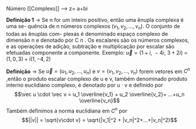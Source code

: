 Número [[Complexo]] --> z= a+bi


**Definição 1** -> Se n for um inteiro positivo, então uma ênupla complexa é uma se-
quência de n números complexos $(v_1 , v_2 , . . . , v_n )$. O conjunto de todas as ênuplas com-
plexas é denominado espaço complexo de dimensão n e denotado por C n . Os escalares
são os números complexos, e as operações de adição, subtração e multiplicação por
escalar são efetuadas componente a componente.
	Exemplo:
	$\vec u = (1+i,~-4i,~3+2i)$ = $(1,0,3)+i(1,-4,2)$

**Definição** -> Se $\vec u = (u_1 , u_2 , . . . , u_n )$ e $v = (v_1 , v_2 , . . . , v_n )$ forem vetores em $C^n$ ,então o produto escalar complexo de u e v, também denominado produto interno euclidiano complexo, é denotado por u · v e definido por$$\vec u \cdot \vec v = u_1 \overline{v_1} + u_2 \overline{v_2}+ ...+u_n \overline{v_n}$$
Também definimos a norma euclidiana em $C^n$ por 
$$||v|| = \sqrt{v\cdot v} = \sqrt{|v_1|^2 + |v_n|^2+...+|v_n|^2}$$